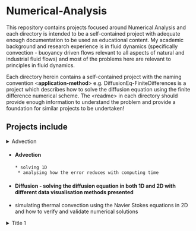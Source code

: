 # Numerical-Analysis

This repository contains projects focused around Numerical Analysis and each directory is intended to be a self-contained project with adequate enough documentation to be used as educational content. My academic background and research experience is in fluid dynamics (specifically convection - buoyancy driven flows relevant to all aspects of natural and industrial fluid flows) and most of the problems here are relevant to principles in fluid dynamics.

Each directory herein contains a self-contained project with the naming convention \<**application-method**\> e.g. DiffusionEq-FiniteDifferences is a project which describes how to solve the diffusion equation using the finite difference numerical scheme. The \<readme\> in each directory should provide enough information to understand the problem and provide a foundation for similar projects to be undertaken!

## Projects include
<details>
           <summary>Advection</summary>
           <p>numerical solution in 1D
     analysing how the error reduces with computing time</p>
         </details>
         
* ####  Advection
      * solving 1D
       * analysing how the error reduces with computing time
* #### Diffusion - solving the diffusion equation in both 1D and 2D with different data visualisation methods presented
* simulating thermal convection using the Navier Stokes equations in 2D and how to verify and validate numerical solutions

<details>
           <summary>Title 1</summary>
           <p>Content 1 Content 1 Content 1 Content 1 Content 1</p>
         </details>
